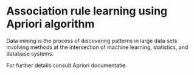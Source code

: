# Association rule learning using Apriori algorithm

Data mining is the process of discovering patterns in large data sets involving methods at the intersection of machine learning, statistics, and database systems.

For further details consult Apriori documentatie.
